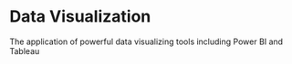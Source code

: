 # Data Visualization
 The application of powerful data visualizing tools including Power BI and Tableau
